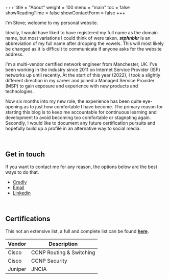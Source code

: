 +++
title = "About"
weight = 100
menu = "main"
toc = false
showReadingTime = false
showContactForm = false
+++

I'm Steve; welcome to my personal website.

Ideally, I would have liked to have registered my full name as the domain name, but most variations I could think of were taken. **_stphnbkr_** is an abbreviation of my full name after dropping the vowels. This will most likely be changed as it is difficult to communicate if anyone asks for the website address.

I'm a multi-vendor certified network engineer from Manchester, UK. I've been working in the industry since 2011 on Internet Service Provider (ISP) networks up until recently. At the start of this year (2022), I took a slightly different direction in my career and joined a Managed Service Provider (MSP) to gain exposure and experience with new products and technologies. 

Now six months into my new role, the experience has been quite eye-opening as to just how comfortable I have become. The primary reason for starting this blog is to keep me accountable for continuous learning and development to avoid becoming too comfortable or stagnating again. Secondly, I would like to document any future certification pursuits and hopefully build up a profile in an alternative way to social media. 

&nbsp;

## Get in touch

If you want to contact me for any reason, the options below are the best ways to do that.

+ [Credly](https://www.credly.com/users/stephenbaker88/badges)
+ [Email](mailto:steve@stphnbkr.com)
+ [Linkedin](https://www.linkedin.com/in/stephenbaker-/)
 
&nbsp;

## Certifications

This not an extensive list, a full and complete list can be found **[here](https://www.stphnbkr.com/certifications/)**.

| Vendor | Description |
|--------|-------------|
| Cisco | CCNP Routing & Switching |
| Cisco | CCNP Security |
| Juniper | JNCIA |

